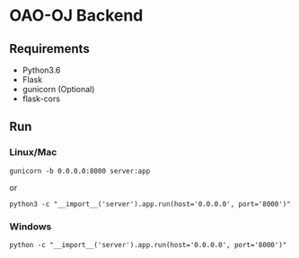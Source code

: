 # OAO-OJ Backend

## Requirements

- Python3.6
- Flask
- gunicorn (Optional)
- flask-cors

## Run

### Linux/Mac

`gunicorn -b 0.0.0.0:8000 server:app`

or

`python3 -c "__import__('server').app.run(host='0.0.0.0', port='8000')"`

### Windows

`python -c "__import__('server').app.run(host='0.0.0.0', port='8000')"`

